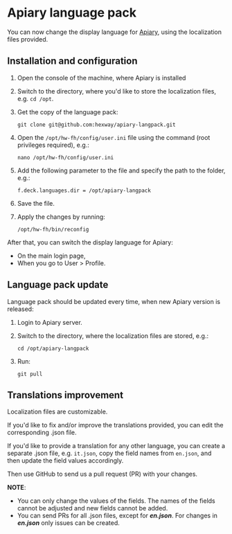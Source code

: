 # Apiary language pack

You can now change the display language for [Apiary](https://hexway.io/apiary/), using the localization files provided.

## Installation and configuration

1. Open the console of the machine, where Apiary is installed
2. Switch to the directory, where you'd like to store the localization files, e.g. `cd /opt`.
3. Get the copy of the language pack: 

    ```
    git clone git@github.com:hexway/apiary-langpack.git
    ```
4. Open the `/opt/hw-fh/config/user.ini` file using the command (root privileges required), e.g.:

    ```
    nano /opt/hw-fh/config/user.ini
    ```
5. Add the following parameter to the file and specify the path to the folder, e.g.:

    ```
    f.deck.languages.dir = /opt/apiary-langpack
    ```
6. Save the file.
7. Apply the changes by running:

    ```
    /opt/hw-fh/bin/reconfig
    ``` 
  
After that, you can switch the display language for Apiary:
* On the main login page,
* When you go to User > Profile.

## Language pack update

Language pack should be updated every time, when new Apiary version is released:

1. Login to Apiary server.
2. Switch to the directory, where the localization files are stored, e.g.:

    ```
    cd /opt/apiary-langpack
    ```
3. Run: 

    ```
    git pull
    ```

##  Translations improvement

Localization files are customizable.

If you'd like to fix and/or improve the translations provided, you can edit the corresponding .json file.

If you'd like to provide a translation for any other language, you can create a separate .json file, e.g. `it.json`, copy the field names from `en.json`, and then update the field values accordingly.

Then use GitHub to send us a pull request (PR) with your changes.

**NOTE**: 
* You can only change the values of the fields. The names of the fields cannot be adjusted and new fields cannot be added.
* You can send PRs for all .json files, except for ***en.json***. For changes in ***en.json*** only issues can be created.
